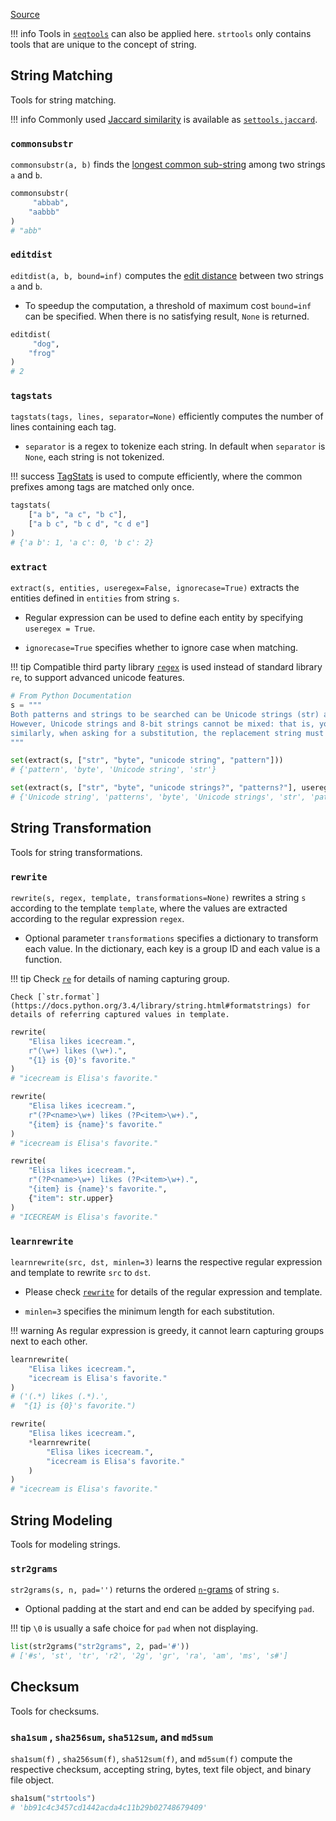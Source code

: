 [Source](https://github.com/chuanconggao/extratools/blob/master/extratools/strtools.py)

!!! info
    Tools in [`seqtools`](seqtools) can also be applied here. `strtools` only contains tools that are unique to the concept of string.

## String Matching

Tools for string matching.

!!! info
    Commonly used [Jaccard similarity](https://en.wikipedia.org/wiki/Jaccard_index) is available as [`settools.jaccard`](settools/similarity#jaccard).

### `commonsubstr`

`commonsubstr(a, b)` finds the [longest common sub-string](https://en.wikipedia.org/wiki/Longest_common_substring_problem) among two strings `a` and `b`.

``` python
commonsubstr(
     "abbab",
    "aabbb"
)
# "abb"
```

### `editdist`

`editdist(a, b, bound=inf)` computes the [edit distance](https://en.wikipedia.org/wiki/Edit_distance) between two strings `a` and `b`.

- To speedup the computation, a threshold of maximum cost `bound=inf` can be specified. When there is no satisfying result, `None` is returned.

``` python
editdist(
     "dog",
    "frog"
)
# 2
```

### `tagstats`

`tagstats(tags, lines, separator=None)` efficiently computes the number of lines containing each tag.

- `separator` is a regex to tokenize each string. In default when `separator` is `None`, each string is not tokenized.

!!! success
    [TagStats](https://github.com/chuanconggao/TagStats) is used to compute efficiently, where the common prefixes among tags are matched only once.

``` python
tagstats(
    ["a b", "a c", "b c"],
    ["a b c", "b c d", "c d e"]
)
# {'a b': 1, 'a c': 0, 'b c': 2}
```

### `extract`

`extract(s, entities, useregex=False, ignorecase=True)` extracts the entities defined in `entities` from string `s`.

- Regular expression can be used to define each entity by specifying `useregex = True`.

- `ignorecase=True` specifies whether to ignore case when matching.

!!! tip
    Compatible third party library [`regex`](https://pypi.org/project/regex/) is used instead of standard library `re`, to support advanced unicode features.

``` python
# From Python Documentation
s = """
Both patterns and strings to be searched can be Unicode strings (str) as well as 8-bit strings (bytes). 
However, Unicode strings and 8-bit strings cannot be mixed: that is, you cannot match a Unicode string with a byte pattern or vice-versa;
similarly, when asking for a substitution, the replacement string must be of the same type as both the pattern and the search string.
"""

set(extract(s, ["str", "byte", "unicode string", "pattern"]))
# {'pattern', 'byte', 'Unicode string', 'str'}

set(extract(s, ["str", "byte", "unicode strings?", "patterns?"], useregex=True))
# {'Unicode string', 'patterns', 'byte', 'Unicode strings', 'str', 'pattern'}
```

## String Transformation

Tools for string transformations.

### `rewrite`

`rewrite(s, regex, template, transformations=None)` rewrites a string `s` according to the template `template`, where the values are extracted according to the regular expression `regex`.

- Optional parameter `transformations` specifies a dictionary to transform each value. In the dictionary, each key is a group ID and each value is a function.

!!! tip
    Check [`re`](https://docs.python.org/3/library/re.html) for details of naming capturing group.

    Check [`str.format`](https://docs.python.org/3.4/library/string.html#formatstrings) for details of referring captured values in template.

``` python
rewrite(
    "Elisa likes icecream.",
    r"(\w+) likes (\w+).",
    "{1} is {0}'s favorite."
)
# "icecream is Elisa's favorite."

rewrite(
    "Elisa likes icecream.",
    r"(?P<name>\w+) likes (?P<item>\w+).",
    "{item} is {name}'s favorite."
)
# "icecream is Elisa's favorite."

rewrite(
    "Elisa likes icecream.",
    r"(?P<name>\w+) likes (?P<item>\w+).",
    "{item} is {name}'s favorite.",
    {"item": str.upper}
)
# "ICECREAM is Elisa's favorite."
```

### `learnrewrite`

`learnrewrite(src, dst, minlen=3)` learns the respective regular expression and template to rewrite `src` to `dst`.

- Please check [`rewrite`](strtools#rewrite) for details of the regular expression and template.

- `minlen=3` specifies the minimum length for each substitution.

!!! warning
    As regular expression is greedy, it cannot learn capturing groups next to each other.

``` python
learnrewrite(
    "Elisa likes icecream.",
    "icecream is Elisa's favorite."
)
# ('(.*) likes (.*).',
#  "{1} is {0}'s favorite.")

rewrite(
    "Elisa likes icecream.",
    *learnrewrite(
        "Elisa likes icecream.",
        "icecream is Elisa's favorite."
    )
)
# "icecream is Elisa's favorite."
```

## String Modeling

Tools for modeling strings.

### `str2grams`

`str2grams(s, n, pad='')` returns the ordered [`n`-grams](https://en.wikipedia.org/wiki/N-gram) of string `s`.

- Optional padding at the start and end can be added by specifying `pad`.

!!! tip
    `\0` is usually a safe choice for `pad` when not displaying.

``` python
list(str2grams("str2grams", 2, pad='#'))
# ['#s', 'st', 'tr', 'r2', '2g', 'gr', 'ra', 'am', 'ms', 's#']
```

## Checksum

Tools for checksums.

### `sha1sum` , `sha256sum`, `sha512sum`, and `md5sum`

`sha1sum(f)` , `sha256sum(f)`, `sha512sum(f)`, and `md5sum(f)` compute the respective checksum, accepting string, bytes, text file object, and binary file object.

``` python
sha1sum("strtools")
# 'bb91c4c3457cd1442acda4c11b29b02748679409'
```
